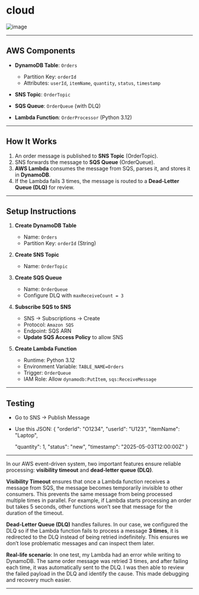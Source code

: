 # cloud


![image](https://github.com/user-attachments/assets/d65b8820-4fe5-4da5-b3b1-5e5baf04677d)


---

## AWS Components

- **DynamoDB Table**: `Orders`
  - Partition Key: `orderId`
  - Attributes: `userId`, `itemName`, `quantity`, `status`, `timestamp`
  
- **SNS Topic**: `OrderTopic`
- **SQS Queue**: `OrderQueue` (with DLQ)
- **Lambda Function**: `OrderProcessor` (Python 3.12)

---

  ## How It Works

1. An order message is published to **SNS Topic** (OrderTopic).
2. SNS forwards the message to **SQS Queue** (OrderQueue).
3. **AWS Lambda** consumes the message from SQS, parses it, and stores it in **DynamoDB**.
4. If the Lambda fails 3 times, the message is routed to a **Dead-Letter Queue (DLQ)** for review.

---

##  Setup Instructions

1. **Create DynamoDB Table**
   - Name: `Orders`
   - Partition Key: `orderId` (String)

2. **Create SNS Topic**
   - Name: `OrderTopic`

3. **Create SQS Queue**
   - Name: `OrderQueue`
   - Configure DLQ with `maxReceiveCount = 3`

4. **Subscribe SQS to SNS**
   - SNS → Subscriptions → Create
   - Protocol: `Amazon SQS`
   - Endpoint: SQS ARN
   - **Update SQS Access Policy** to allow SNS

5. **Create Lambda Function**
   - Runtime: Python 3.12
   - Environment Variable: `TABLE_NAME=Orders`
   - Trigger: `OrderQueue`
   - IAM Role: Allow `dynamodb:PutItem`, `sqs:ReceiveMessage`

---

## Testing

- Go to SNS → Publish Message
- Use this JSON:
{
  "orderId": "O1234",
  "userId": "U123",
  "itemName": "Laptop",

  
  "quantity": 1,
  "status": "new",
  "timestamp": "2025-05-03T12:00:00Z"
}

---

In our AWS event-driven system, two important features ensure reliable processing: **visibility timeout** and **dead-letter queue (DLQ)**.

**Visibility Timeout** ensures that once a Lambda function receives a message from SQS, the message becomes temporarily invisible to other consumers. This prevents the same message from being processed multiple times in parallel. For example, if Lambda starts processing an order but takes 5 seconds, other functions won’t see that message for the duration of the timeout.

**Dead-Letter Queue (DLQ)** handles failures. In our case, we configured the DLQ so if the Lambda function fails to process a message **3 times**, it is redirected to the DLQ instead of being retried indefinitely. This ensures we don’t lose problematic messages and can inspect them later.

**Real-life scenario**: In one test, my Lambda had an error while writing to DynamoDB. The same order message was retried 3 times, and after failing each time, it was automatically sent to the DLQ. I was then able to review the failed payload in the DLQ and identify the cause. This made debugging and recovery much easier.

---

